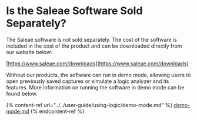 # Is the Saleae Software Sold Separately?

The Saleae software is not sold separately. The cost of the software is included in the cost of the product and can be downloaded directly from our website below:

[https://www.saleae.com/downloads](https://www.saleae.com/downloads)

Without our products, the software can run in demo mode, allowing users to open previously saved captures or simulate a logic analyzer and its features. More information on running the software in demo mode can be found below.

{% content-ref url="../../user-guide/using-logic/demo-mode.md" %}
[demo-mode.md](../../user-guide/using-logic/demo-mode.md)
{% endcontent-ref %}

